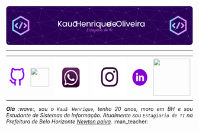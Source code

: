 <img align="center" alt="Header" src="https://raw.githubusercontent.com/Kauaholiveira/Kauaholiveira/main/github-header-image.png?raw=true"/>
</div>

-----

<div align="center">
<table>
<tr>
 <td align="center" colspan="11"></td>
</tr> 
<tr>
<td><a href="https://github.com/Kauaholiveira" target="_blank"><img src="https://raw.githubusercontent.com/Kauaholiveira/Kauaholiveira/main/symbole-github-violet.png?raw=true" width="50px" height="50px"/></a>
</td>

</td>
<td><a href="emailto:kauaice123@gmail.com" target="_blank"><img src="https://joaopauloaramuni.github.io/image/gmail3.png?raw=true" width="50px" height="50px"/></a>
</td>
<td><a href="https://wa.me/5531975473353" target="_blank"><img src="https://raw.githubusercontent.com/Kauaholiveira/Kauaholiveira/main/whatsapp-Photoroom.jpg?raw=true" width="100px" height="100px"/></a>
</td>
<td><a href="https://www.instagram.com/kauaholiveira/" target="_blank"><img src="https://raw.githubusercontent.com/Kauaholiveira/Kauaholiveira/main/instragam-Photoroom.jpg?raw=true" width="100px" height="100px"/></a>
</td>
<td><a href="https://www.linkedin.com/in/kau%C3%A3-henrique-6a971229b/" target="_blank"><img src="https://raw.githubusercontent.com/Kauaholiveira/Kauaholiveira/main/icone-linkedin-ronde-violet.png?raw=true" width="50px" height="50px"/></a>
</td>

</td>
<!--<td><a href="https://slack.com/app_redirect?channel=UVD9N6VCL"><img src="https://joaopauloaramuni.github.io/image/slack.png?raw=true" width="50px" height="50px"/></a>
</td>-->
<td><a href="https://discordapp.com/users/959151773728251914" target="_blank"><img src=""https://raw.githubusercontent.com/Kauaholiveira/Kauaholiveira/main/discord-Photoroom.jpg?raw=true" width="100px" height="100px"/></a>
</td>
</td>
</td>
</tr>
<tr>
 <td align="center" colspan="11"></td>
</tr> 
</table>

</div>
<div align="justify">
<i><b>Olá</b> :wave:, sou o <code>Kauã Henrique</code>, tenho 20 anos, moro em BH e sou Estudante de Sistemas de Informação. Atualmente sou <code>Estagiario de TI</code> na Prefeitura de Belo Horizonte <a href="https://newtonpaiva.br/" target="_blank">Newton paiva</a>.</i> :man_teacher:<br />
</div>


